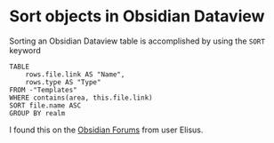 # Sort objects in Obsidian Dataview

Sorting an Obsidian Dataview table is accomplished by using the `SORT` keyword

```dataviewjs
TABLE
    rows.file.link AS "Name",
    rows.type AS "Type"
FROM -"Templates"
WHERE contains(area, this.file.link)
SORT file.name ASC
GROUP BY realm
```

I found this on the [Obsidian Forums](https://forum.obsidian.md/t/specify-the-sort-order-in-dataview-query/37196) from user Elisus.